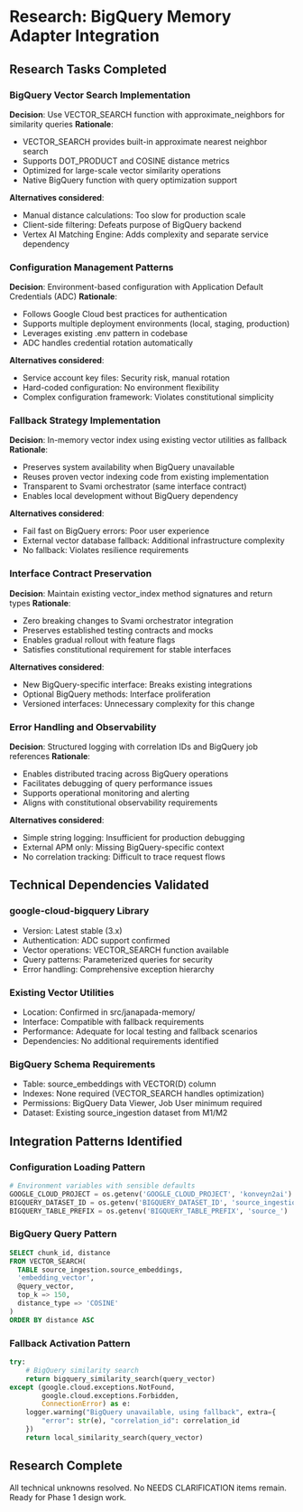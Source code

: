 # Research: BigQuery Memory Adapter Integration

## Research Tasks Completed

### BigQuery Vector Search Implementation
**Decision**: Use VECTOR_SEARCH function with approximate_neighbors for similarity queries
**Rationale**:
- VECTOR_SEARCH provides built-in approximate nearest neighbor search
- Supports DOT_PRODUCT and COSINE distance metrics
- Optimized for large-scale vector similarity operations
- Native BigQuery function with query optimization support

**Alternatives considered**:
- Manual distance calculations: Too slow for production scale
- Client-side filtering: Defeats purpose of BigQuery backend
- Vertex AI Matching Engine: Adds complexity and separate service dependency

### Configuration Management Patterns
**Decision**: Environment-based configuration with Application Default Credentials (ADC)
**Rationale**:
- Follows Google Cloud best practices for authentication
- Supports multiple deployment environments (local, staging, production)
- Leverages existing .env pattern in codebase
- ADC handles credential rotation automatically

**Alternatives considered**:
- Service account key files: Security risk, manual rotation
- Hard-coded configuration: No environment flexibility
- Complex configuration framework: Violates constitutional simplicity

### Fallback Strategy Implementation
**Decision**: In-memory vector index using existing vector utilities as fallback
**Rationale**:
- Preserves system availability when BigQuery unavailable
- Reuses proven vector indexing code from existing implementation
- Transparent to Svami orchestrator (same interface contract)
- Enables local development without BigQuery dependency

**Alternatives considered**:
- Fail fast on BigQuery errors: Poor user experience
- External vector database fallback: Additional infrastructure complexity
- No fallback: Violates resilience requirements

### Interface Contract Preservation
**Decision**: Maintain existing vector_index method signatures and return types
**Rationale**:
- Zero breaking changes to Svami orchestrator integration
- Preserves established testing contracts and mocks
- Enables gradual rollout with feature flags
- Satisfies constitutional requirement for stable interfaces

**Alternatives considered**:
- New BigQuery-specific interface: Breaks existing integrations
- Optional BigQuery methods: Interface proliferation
- Versioned interfaces: Unnecessary complexity for this change

### Error Handling and Observability
**Decision**: Structured logging with correlation IDs and BigQuery job references
**Rationale**:
- Enables distributed tracing across BigQuery operations
- Facilitates debugging of query performance issues
- Supports operational monitoring and alerting
- Aligns with constitutional observability requirements

**Alternatives considered**:
- Simple string logging: Insufficient for production debugging
- External APM only: Missing BigQuery-specific context
- No correlation tracking: Difficult to trace request flows

## Technical Dependencies Validated

### google-cloud-bigquery Library
- Version: Latest stable (3.x)
- Authentication: ADC support confirmed
- Vector operations: VECTOR_SEARCH function available
- Query patterns: Parameterized queries for security
- Error handling: Comprehensive exception hierarchy

### Existing Vector Utilities
- Location: Confirmed in src/janapada-memory/
- Interface: Compatible with fallback requirements
- Performance: Adequate for local testing and fallback scenarios
- Dependencies: No additional requirements identified

### BigQuery Schema Requirements
- Table: source_embeddings with VECTOR(D) column
- Indexes: None required (VECTOR_SEARCH handles optimization)
- Permissions: BigQuery Data Viewer, Job User minimum required
- Dataset: Existing source_ingestion dataset from M1/M2

## Integration Patterns Identified

### Configuration Loading Pattern
```python
# Environment variables with sensible defaults
GOOGLE_CLOUD_PROJECT = os.getenv('GOOGLE_CLOUD_PROJECT', 'konveyn2ai')
BIGQUERY_DATASET_ID = os.getenv('BIGQUERY_DATASET_ID', 'source_ingestion')
BIGQUERY_TABLE_PREFIX = os.getenv('BIGQUERY_TABLE_PREFIX', 'source_')
```

### BigQuery Query Pattern
```sql
SELECT chunk_id, distance
FROM VECTOR_SEARCH(
  TABLE source_ingestion.source_embeddings,
  'embedding_vector',
  @query_vector,
  top_k => 150,
  distance_type => 'COSINE'
)
ORDER BY distance ASC
```

### Fallback Activation Pattern
```python
try:
    # BigQuery similarity search
    return bigquery_similarity_search(query_vector)
except (google.cloud.exceptions.NotFound,
        google.cloud.exceptions.Forbidden,
        ConnectionError) as e:
    logger.warning("BigQuery unavailable, using fallback", extra={
        "error": str(e), "correlation_id": correlation_id
    })
    return local_similarity_search(query_vector)
```

## Research Complete
All technical unknowns resolved. No NEEDS CLARIFICATION items remain. Ready for Phase 1 design work.